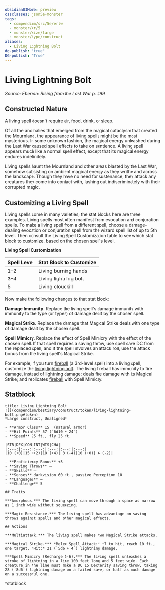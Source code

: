 ```yaml
---
obsidianUIMode: preview
cssclasses: json5e-monster
tags:
  - compendium/src/5e/erlw
  - monster/cr/5
  - monster/size/large
  - monster/type/construct
aliases:
  - Living Lightning Bolt
dg-publish: "true"
DG-publish: "True"
---
```

# Living Lightning Bolt
*Source: Eberron: Rising from the Last War p. 299*  

## Constructed Nature

A living spell doesn't require air, food, drink, or sleep.

Of all the anomalies that emerged from the magical cataclysm that created the Mournland, the appearance of living spells might be the most mysterious. In some unknown fashion, the magical energy unleashed during the Last War caused spell effects to take on sentience. A living spell appears much like a normal spell effect, except that its magical energy endures indefinitely.

Living spells haunt the Mournland and other areas blasted by the Last War, somehow subsisting on ambient magical energy as they writhe and across the landscape. Though they have no need for sustenance, they attack any creatures they come into contact with, lashing out indiscriminately with their corrupted magic.

## Customizing a Living Spell

Living spells come in many varieties; the stat blocks here are three examples. Living spells most often manifest from evocation and conjuration spells. To make a living spell from a different spell, choose a damage-dealing evocation or conjuration spell from the wizard spell list of up to 5th level. Then consult the Living Spell Customization table to see which stat block to customize, based on the chosen spell's level.

**Living Spell Customization**

| Spell Level | Stat Block to Customize |
|-------------|-------------------------|
| 1–2 | Living burning hands |
| 3–4 | Living lightning bolt |
| 5 | Living cloudkill |{ #living-spell-customization}


Now make the following changes to that stat block:

**Damage Immunity**. Replace the living spell's damage immunity with immunity to the type (or types) of damage dealt by the chosen spell.

**Magical Strike**. Replace the damage that Magical Strike deals with one type of damage dealt by the chosen spell.

**Spell Mimicry**. Replace the effect of Spell Mimicry with the effect of the chosen spell. If that spell requires a saving throw, use spell save DC from the replaced spell, and if the spell involves an attack roll, use the attack bonus from the living spell's Magical Strike.

For example, if you turn [fireball](compendium/spells/fireball.md) (a 3rd-level spell) into a living spell, customize the [living lightning bolt](compendium/bestiary/construct/living-lightning-bolt-erlw.md). The living fireball has immunity to fire damage, instead of lightning damage; deals fire damage with its Magical Strike; and replicates [fireball](compendium/spells/fireball.md) with Spell Mimicry.

## Statblock

```ad-statblock
title: Living Lightning Bolt
![](compendium/bestiary/construct/token/living-lightning-bolt.png#token)
*Large construct, Unaligned*

- **Armor Class** 15  (natural armor)
- **Hit Points** 57 (`6d10 + 24`)
- **Speed** 25 ft., fly 25 ft.

|STR|DEX|CON|INT|WIS|CHA|
|:---:|:---:|:---:|:---:|:---:|:---:|
|10 (+0)|15 (+2)|18 (+4)| 3 (-4)|10 (+0)| 6 (-2)|

- **Proficiency Bonus** +3
- **Saving Throws** ⏤
- **Skills** ⏤
- **Senses** darkvision 60 ft., passive Perception 10
- **Languages** —
- **Challenge** 5

## Traits

***Amorphous.*** The living spell can move through a space as narrow as 1 inch wide without squeezing.

***Magic Resistance.*** The living spell has advantage on saving throws against spells and other magical effects.

## Actions

***Multiattack.*** The living spell makes two Magical Strike attacks.

***Magical Strike.*** *Melee Spell Attack:* +7 to hit, reach 10 ft., one target. *Hit:* 21 (`5d6 + 4`) lightning damage.

***Spell Mimicry (Recharge 5-6).*** The living spell unleashes a stroke of lightning in a line 100 feet long and 5 feet wide. Each creature in the line must make a DC 15 Dexterity saving throw, taking 28 (`8d6`) lightning damage on a failed save, or half as much damage on a successful one.
```
^statblock